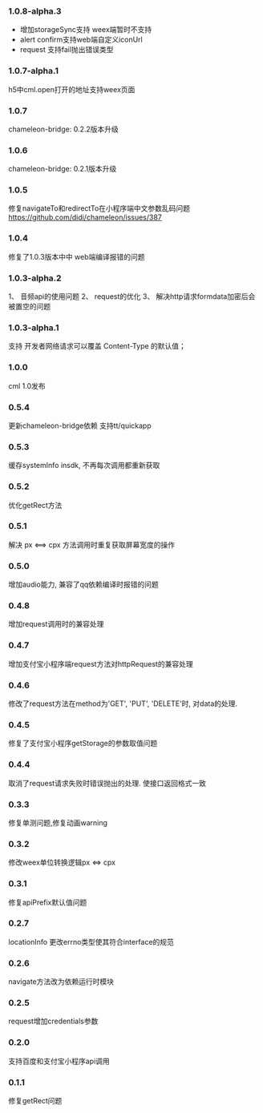 ### 1.0.8-alpha.3
- 增加storageSync支持  weex端暂时不支持
- alert confirm支持web端自定义iconUrl
- request 支持fail抛出错误类型
### 1.0.7-alpha.1
h5中cml.open打开的地址支持weex页面

### 1.0.7
chameleon-bridge: 0.2.2版本升级

### 1.0.6
chameleon-bridge: 0.2.1版本升级

### 1.0.5
修复navigateTo和redirectTo在小程序端中文参数乱码问题
https://github.com/didi/chameleon/issues/387

### 1.0.4
修复了1.0.3版本中中  web端编译报错的问题

### 1.0.3-alpha.2

1、 音频api的使用问题
2、 request的优化
3、 解决http请求formdata加密后会被置空的问题

### 1.0.3-alpha.1

支持 开发者网络请求可以覆盖 Content-Type 的默认值；
### 1.0.0
cml 1.0发布

### 0.5.4
更新chameleon-bridge依赖 支持tt/quickapp

### 0.5.3
缓存systemInfo insdk, 不再每次调用都重新获取

### 0.5.2
优化getRect方法

### 0.5.1
解决 px <==> cpx 方法调用时重复获取屏幕宽度的操作

### 0.5.0
增加audio能力, 兼容了qq依赖编译时报错的问题

### 0.4.8
增加request调用时的兼容处理

### 0.4.7
增加支付宝小程序端request方法对httpRequest的兼容处理

### 0.4.6
修改了request方法在method为'GET', 'PUT', 'DELETE'时, 对data的处理.

### 0.4.5
修复了支付宝小程序getStorage的参数取值问题

### 0.4.4
取消了request请求失败时错误抛出的处理. 使接口返回格式一致

### 0.3.3
修复单测问题,修复动画warning

### 0.3.2
修改weex单位转换逻辑px <=> cpx

### 0.3.1
修复apiPrefix默认值问题

### 0.2.7
locationInfo 更改errno类型使其符合interface的规范

### 0.2.6
navigate方法改为依赖运行时模块

### 0.2.5 
request增加credentials参数

### 0.2.0
支持百度和支付宝小程序api调用

### 0.1.1
修复getRect问题
